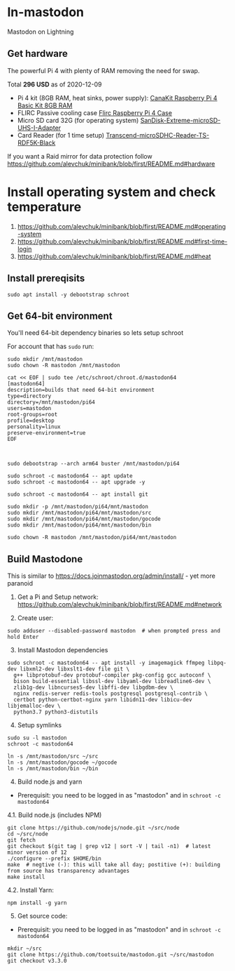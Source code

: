 # ln-mastodon
Mastodon on Lightning

## Get hardware

The powerful Pi 4 with plenty of RAM removing the need for swap.

Total **296 USD** as of 2020-12-09

* Pi 4 kit (8GB RAM, heat sinks, power supply): [CanaKit Raspberry Pi 4 Basic Kit 8GB RAM](https://camelcamelcamel.com/product/B08DJ9MLHV)
* FLIRC Passive cooling case [Flirc Raspberry Pi 4 Case](https://camelcamelcamel.com/Flirc-Raspberry-Pi-Case-Silver/product/B07WG4DW52)
* Micro SD card 32G (for operating system) [SanDisk-Extreme-microSD-UHS-I-Adapter](https://camelcamelcamel.com/product/B06XWMQ81P)
* Card Reader (for 1 time setup) [Transcend-microSDHC-Reader-TS-RDF5K-Black](https://camelcamelcamel.com/Transcend-microSDHC-Reader-TS-RDF5K-Black/product/B009D79VH4)

If you want a Raid mirror for data protection follow https://github.com/alevchuk/minibank/blob/first/README.md#hardware

# Install operating system and check temperature

1. https://github.com/alevchuk/minibank/blob/first/README.md#operating-system
2. https://github.com/alevchuk/minibank/blob/first/README.md#first-time-login
3. https://github.com/alevchuk/minibank/blob/first/README.md#heat

## Install prereqisits
```
sudo apt install -y debootstrap schroot
```

## Get 64-bit environment

You'll need 64-bit dependency binaries so lets setup schroot

For account that has `sudo` run:
```
sudo mkdir /mnt/mastodon
sudo chown -R mastodon /mnt/mastodon

cat << EOF | sudo tee /etc/schroot/chroot.d/mastodon64
[mastodon64]
description=builds that need 64-bit environment
type=directory
directory=/mnt/mastodon/pi64
users=mastodon
root-groups=root
profile=desktop
personality=linux
preserve-environment=true
EOF



sudo debootstrap --arch arm64 buster /mnt/mastodon/pi64

sudo schroot -c mastodon64 -- apt update
sudo schroot -c mastodon64 -- apt upgrade -y

sudo schroot -c mastodon64 -- apt install git

sudo mkdir -p /mnt/mastodon/pi64/mnt/mastodon
sudo mkdir /mnt/mastodon/pi64/mnt/mastodon/src
sudo mkdir /mnt/mastodon/pi64/mnt/mastodon/gocode
sudo mkdir /mnt/mastodon/pi64/mnt/mastodon/bin

sudo chown -R mastodon /mnt/mastodon/pi64/mnt/mastodon
```

## Build Mastodone

This is similar to https://docs.joinmastodon.org/admin/install/ - yet more paranoid

1. Get a Pi and Setup network:
https://github.com/alevchuk/minibank/blob/first/README.md#network

2. Create user:
```
sudo adduser --disabled-password mastodon  # when prompted press and hold Enter
```

3. Install Mastodon dependencies
```
sudo schroot -c mastodon64 -- apt install -y imagemagick ffmpeg libpq-dev libxml2-dev libxslt1-dev file git \
  g++ libprotobuf-dev protobuf-compiler pkg-config gcc autoconf \
  bison build-essential libssl-dev libyaml-dev libreadline6-dev \
  zlib1g-dev libncurses5-dev libffi-dev libgdbm-dev \
  nginx redis-server redis-tools postgresql postgresql-contrib \
  certbot python-certbot-nginx yarn libidn11-dev libicu-dev libjemalloc-dev \
  python3.7 python3-distutils
```


4. Setup symlinks
```
sudo su -l mastodon
schroot -c mastodon64

ln -s /mnt/mastodon/src ~/src
ln -s /mnt/mastodon/gocode ~/gocode
ln -s /mnt/mastodon/bin ~/bin
```


4. Build node.js and yarn 
* Prerequisit: you need to be logged in as "mastodon" and in `schroot -c mastodon64`

4.1. Build node.js (includes NPM)

```
git clone https://github.com/nodejs/node.git ~/src/node
cd ~/src/node
git fetch
git checkout $(git tag | grep v12 | sort -V | tail -n1)  # latest minor version of 12
./configure --prefix $HOME/bin
make  # negtive (-): this will take all day; postitive (+): building from source has transparency advantages
make install

```

4.2. Install Yarn:
```
npm install -g yarn
```


5. Get source code:
* Prerequisit: you need to be logged in as "mastodon" and in `schroot -c mastodon64`

```
mkdir ~/src
git clone https://github.com/tootsuite/mastodon.git ~/src/mastodon
git checkout v3.3.0
```
